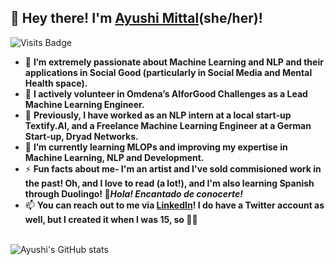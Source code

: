 ## 👋 Hey there! I'm [Ayushi Mittal](https://www.linkedin.com/m/in/ayushi-mittal1011)(she/her)! 
![Visits Badge](https://komarev.com/ghpvc/?username=ayushinm&label=Profile%20views&color=2ca3c5&style=flat)
- 👀 **I’m extremely passionate about Machine Learning and NLP and their applications in Social Good (particularly in Social Media and Mental Health space).**
- 💼 **I actively volunteer in Omdena’s AIforGood Challenges as a Lead Machine Learning Engineer.**
- 💼 **Previously, I have worked as an NLP intern at a local start-up Textify.AI, and a Freelance Machine Learning Engineer at a German Start-up, Dryad Networks.**
- 🌱 **I’m currently learning MLOPs and improving my expertise in Machine Learning, NLP and Development.**
- ⚡ **Fun facts about me- I'm an artist and I've sold commisioned work in the past! Oh, and I love to read (a lot!), and I'm also learning Spanish through Duolingo! 👋*Hola! Encantado de conocerte!***
- 📫 **You can reach out to me via [LinkedIn](https://www.linkedin.com/m/in/ayushi-mittal1011)! I do have a Twitter account as well, but I created it when I was 15, so 🙈😅**<br><br>

![Ayushi's GitHub stats](https://github-readme-stats.vercel.app/api?username=ayushinm&show_icons=true)

<!---
AyushiNM/AyushiNM is a ✨ special ✨ repository because its `README.md` (this file) appears on your GitHub profile.
You can click the Preview link to take a look at your changes.
--->
